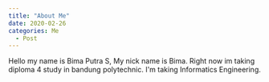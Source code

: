 ```yaml
---
title: "About Me"
date: 2020-02-26
categories: Me
  - Post
---
```


Hello my name is Bima Putra S, My nick name is Bima. Right now im taking diploma 4 study in bandung polytechnic. I'm taking Informatics Engineering.